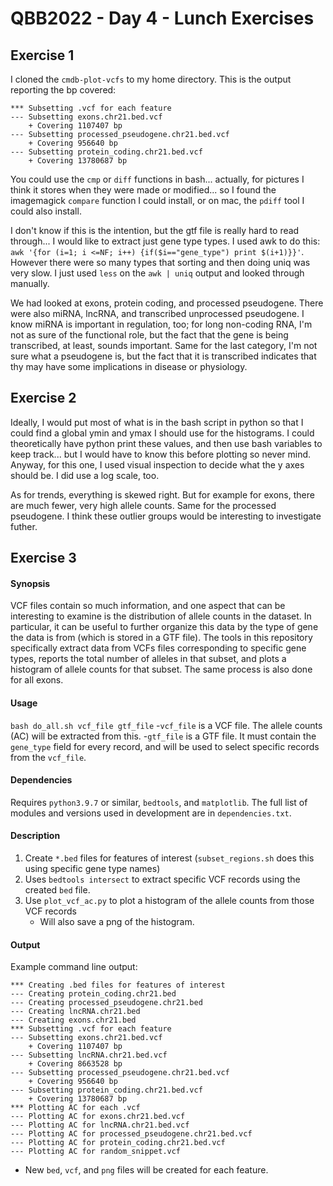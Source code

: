 # QBB2022 - Day 4 - Lunch Exercises

## Exercise 1
I cloned the `cmdb-plot-vcfs` to my home directory. This is the output reporting the bp covered:
```
*** Subsetting .vcf for each feature
--- Subsetting exons.chr21.bed.vcf
    + Covering 1107407 bp
--- Subsetting processed_pseudogene.chr21.bed.vcf
    + Covering 956640 bp
--- Subsetting protein_coding.chr21.bed.vcf
    + Covering 13780687 bp
```

You could use the `cmp` or `diff` functions in bash... actually, for pictures I think it stores when they were made or modified... so I found the imagemagick `compare` function I could install, or on mac, the `pdiff` tool I could also install.

I don't know if this is the intention, but the gtf file is really hard to read through... I would like to extract just gene type types. I used awk to do this: `awk '{for (i=1; i <=NF; i++) {if($i=="gene_type") print $(i+1)}}'`. However there were so many types that sorting and then doing uniq was very slow. I just used `less` on the `awk | uniq` output and looked through manually.

We had looked at exons, protein coding, and processed pseudogene. There were also miRNA, lncRNA, and transcribed unprocessed pseudogene. I know miRNA is important in regulation, too; for long non-coding RNA, I'm not as sure of the functional role, but the fact that the gene is being transcribed, at least, sounds important. Same for the last category, I'm not sure what a pseudogene is, but the fact that it is transcribed indicates that thy may have some implications in disease or physiology.

## Exercise 2
Ideally, I would put most of what is in the bash script in python so that I could find a global ymin and ymax I should use for the histograms. I could theoretically have python print these values, and then use bash variables to keep track... but I would have to know this before plotting so never mind. Anyway, for this one, I used visual inspection to decide what the y axes should be. I did use a log scale, too.

As for trends, everything is skewed right. But for example for exons, there are much fewer, very high allele counts. Same for the processed pseudogene. I think these outlier groups would be interesting to investigate futher.

## Exercise 3
#### Synopsis
VCF files contain so much information, and one aspect that can be interesting to examine is the distribution of allele counts in the dataset. In particular, it can be useful to further organize this data by the type of gene the data is from (which is stored in a GTF file). The tools in this repository specifically extract data from VCFs files corresponding to specific gene types, reports the total number of alleles in that subset, and plots a histogram of allele counts for that subset. The same process is also done for all exons. 

#### Usage
`bash do_all.sh vcf_file gtf_file`
-`vcf_file` is a VCF file. The allele counts (AC) will be extracted from this.
-`gtf_file` is a GTF file. It must contain the `gene_type` field for every record, and will be used to select specific records from the `vcf_file`.

#### Dependencies
Requires `python3.9.7` or similar, `bedtools`, and `matplotlib`. The full list of modules and versions used in development are in `dependencies.txt`.

#### Description
1. Create `*.bed` files for features of interest (`subset_regions.sh` does this using specific gene type names)
2. Uses `bedtools intersect` to extract specific VCF records using the created `bed` file.
3. Use `plot_vcf_ac.py` to plot a histogram of the allele counts from those VCF records
	- Will also save a png of the histogram.
#### Output
Example command line output:
```
*** Creating .bed files for features of interest
--- Creating protein_coding.chr21.bed
--- Creating processed_pseudogene.chr21.bed
--- Creating lncRNA.chr21.bed
--- Creating exons.chr21.bed
*** Subsetting .vcf for each feature
--- Subsetting exons.chr21.bed.vcf
    + Covering 1107407 bp
--- Subsetting lncRNA.chr21.bed.vcf
    + Covering 8663528 bp
--- Subsetting processed_pseudogene.chr21.bed.vcf
    + Covering 956640 bp
--- Subsetting protein_coding.chr21.bed.vcf
    + Covering 13780687 bp
*** Plotting AC for each .vcf
--- Plotting AC for exons.chr21.bed.vcf
--- Plotting AC for lncRNA.chr21.bed.vcf
--- Plotting AC for processed_pseudogene.chr21.bed.vcf
--- Plotting AC for protein_coding.chr21.bed.vcf
--- Plotting AC for random_snippet.vcf
```
- New `bed`, `vcf`, and `png` files will be created for each feature.


